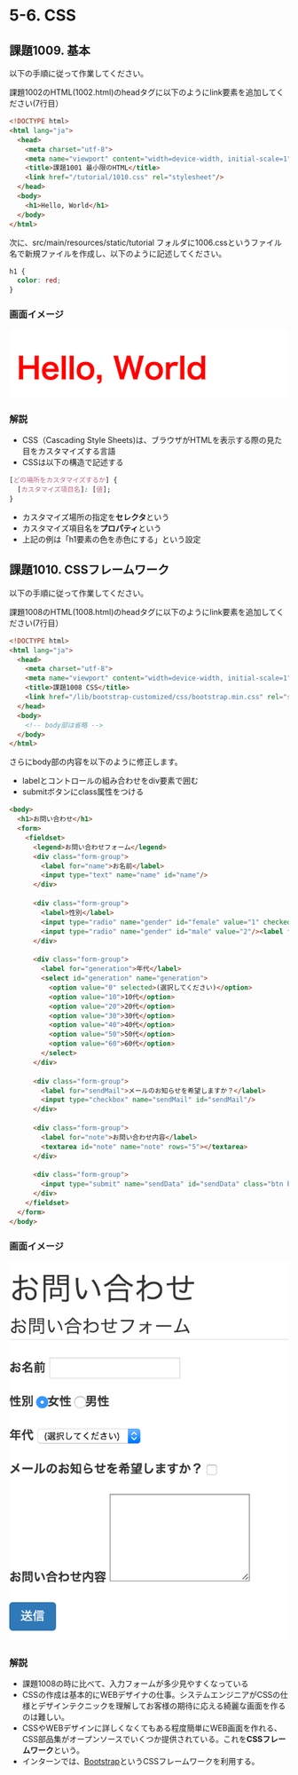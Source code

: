 # 5-6. CSS

## 課題1009. 基本
以下の手順に従って作業してください。

課題1002のHTML(1002.html)のheadタグに以下のようにlink要素を追加してください(7行目）

```html
<!DOCTYPE html>
<html lang="ja">
  <head>
    <meta charset="utf-8">
    <meta name="viewport" content="width=device-width, initial-scale=1">
    <title>課題1001 最小限のHTML</title>
    <link href="/tutorial/1010.css" rel="stylesheet"/>
  </head>
  <body>
    <h1>Hello, World</h1>
  </body>
</html>
```

次に、src/main/resources/static/tutorial フォルダに1006.cssというファイル名で新規ファイルを作成し、以下のように記述してください。

```css
h1 {
  color: red;
}
```

### 画面イメージ
![](../images/image-05-1009.png)

### 解説
- CSS（Cascading Style Sheets)は、ブラウザがHTMLを表示する際の見た目をカスタマイズする言語
- CSSは以下の構造で記述する

```css
[どの場所をカスタマイズするか] {
  [カスタマイズ項目名]: [値];
}
```
- カスタマイズ場所の指定を**セレクタ**という
- カスタマイズ項目名を**プロパティ**という
- 上記の例は「h1要素の色を赤色にする」という設定

## 課題1010. CSSフレームワーク
以下の手順に従って作業してください。

課題1008のHTML(1008.html)のheadタグに以下のようにlink要素を追加してください(7行目）

```html
<!DOCTYPE html>
<html lang="ja">
  <head>
    <meta charset="utf-8">
    <meta name="viewport" content="width=device-width, initial-scale=1">
    <title>課題1008 CSS</title>
    <link href="/lib/bootstrap-customized/css/bootstrap.min.css" rel="stylesheet"/>
  </head>
  <body>
    <!-- body部は省略 -->
  </body>
</html>
```

さらにbody部の内容を以下のように修正します。
- labelとコントロールの組み合わせをdiv要素で囲む
- submitボタンにclass属性をつける

```html
<body>
  <h1>お問い合わせ</h1>
  <form>
    <fieldset>
      <legend>お問い合わせフォーム</legend>
      <div class="form-group">
        <label for="name">お名前</label>
        <input type="text" name="name" id="name"/>
      </div>
      
      <div class="form-group">
        <label>性別</label>
        <input type="radio" name="gender" id="female" value="1" checked/><label for="female">女性</label>
        <input type="radio" name="gender" id="male" value="2"/><label for="male">男性</label>
      </div>
      
      <div class="form-group">
        <label for="generation">年代</label>
        <select id="generation" name="generation">
          <option value="0" selected>(選択してください)</option>
          <option value="10">10代</option>
          <option value="20">20代</option>
          <option value="30">30代</option>
          <option value="40">40代</option>
          <option value="50">50代</option>
          <option value="60">60代</option>
        </select>
      </div>
      
      <div class="form-group">
        <label for="sendMail">メールのお知らせを希望しますか？</label>
        <input type="checkbox" name="sendMail" id="sendMail"/>
      </div>
    
      <div class="form-group">
        <label for="note">お問い合わせ内容</label>
        <textarea id="note" name="note" rows="5"></textarea>
      </div>  
      
      <div class="form-group">
        <input type="submit" name="sendData" id="sendData" class="btn btn-primary" value="送信"/>
      </div>  
    </fieldset>
  </form>
</body>
```

### 画面イメージ
![](../images/image-05-1010.png)


### 解説
- 課題1008の時に比べて、入力フォームが多少見やすくなっている
- CSSの作成は基本的にWEBデザイナの仕事。システムエンジニアがCSSの仕様とデザインテクニックを理解してお客様の期待に応える綺麗な画面を作るのは難しい。
- CSSやWEBデザインに詳しくなくてもある程度簡単にWEB画面を作れる、CSS部品集がオープンソースでいくつか提供されている。これを**CSSフレームワーク**という。
- インターンでは、[Bootstrap](http://getbootstrap.com/)というCSSフレームワークを利用する。